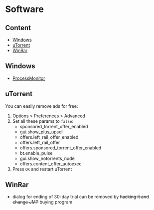 # Software

## Content

* [Windows](#windows)
* [uTorrent](#utorrent)
* [WinRar](#winrar)

## Windows

* [ProcessMonitor](https://technet.microsoft.com/en-en/sysinternals/bb896645)

## uTorrent

You can easily remove ads for free:

1. Options > Preferences > Advanced
2. Set all these params to `false`:
    * sponsored_torrent_offer_enabled
    * gui.show_plus_upsell
    * offers.left_rail_offer_enabled
    * offers.left_rail_offer
    * offers.sponsored_torrent_offer_enabled
    * bt.enable_pulse
    * gui.show_notorrents_node
    * offers.content_offer_autoexec
3. Press `OK` and restart uTorrent

## WinRar

* dialog for ending of 30-day trial can be removed by ~~hacking it and change JMP~~ buying program
